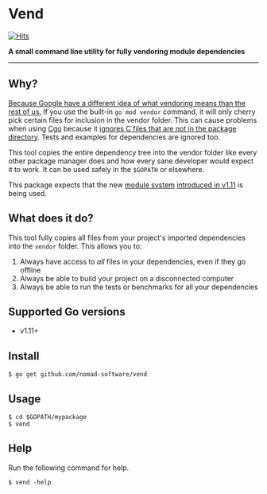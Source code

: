 # Vend
[![Hits](https://hits.seeyoufarm.com/api/count/incr/badge.svg?url=https%3A%2F%2Fgithub.com%2Fnomad-software%2Fvend&count_bg=%2379C83D&title_bg=%23555555&icon=&icon_color=%23E7E7E7&title=PAGE+VIEWS&edge_flat=false)](https://hits.seeyoufarm.com)

**A small command line utility for fully vendoring module dependencies**

---

## Why?

[Because Google have a different idea of what vendoring means than the rest
of us.](https://github.com/golang/go/issues/26366) If you use the built-in
`go mod vendor` command, it will only cherry pick certain files for inclusion
in the vendor folder. This can cause problems when using
[Cgo](https://blog.golang.org/c-go-cgo) because it [ignores C files that are
not in the package
directory](https://github.com/golang/go/issues/26366#issuecomment-405683150).
Tests and examples for dependencies are ignored too.

This tool copies the entire dependency tree into the vendor folder like every
other package manager does and how every sane developer would expect it to
work. It can be used safely in the `$GOPATH` or elsewhere.

This package expects that the new [module
system](https://github.com/golang/go/wiki/Modules) [introduced in
v1.11](https://golang.org/doc/go1.11) is being used.

## What does it do?

This tool fully copies all files from your project's imported dependencies
into the `vendor` folder. This allows you to:

1. Always have access to _all_ files in your dependencies, even if they go offline
2. Always be able to build your project on a disconnected computer
3. Always be able to run the tests or benchmarks for all your dependencies

## Supported Go versions

* v1.11+

## Install

```
$ go get github.com/nomad-software/vend
```

## Usage

```
$ cd $GOPATH/mypackage
$ vend
```

## Help

Run the following command for help.

```
$ vend -help
```

